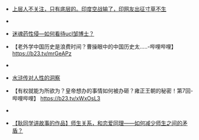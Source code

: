 - [上层人不关注，只有底层的。印度空战输了，印网友出征寸草不生](https://b23.tv/ZHpPv05)
- 
- [迷魂药性侵—如何看待ucl邹博士？](https://www.douyin.com/video/7479426360180542777)
- 【老外学中国历史是浪费时间？曹操眼中的中国历史太…..-哔哩哔哩】 https://b23.tv/mrGeAPz
- 

- [水浒传对人性的洞察](https://www.douyin.com/video/7473670195903548708)

- 【有权就能为所欲为？皇帝想办的事情如何被办砸？雍正王朝的秘密！第7回-哔哩哔哩】 https://b23.tv/xWxOsL3
- 

- [【耿同学讲故事的作品】师生关系，和恋爱同理——如何减少师生之间的矛盾？](https://www.douyin.com/video/7477245816877501748) 

